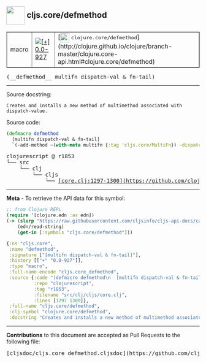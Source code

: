 ## <img width="48px" valign="middle" src="http://i.imgur.com/Hi20huC.png"> cljs.core/defmethod

 <table border="1">
<tr>

<td>macro</td>
<td><a href="https://github.com/cljsinfo/cljs-api-docs/tree/0.0-927"><img valign="middle" alt="[+] 0.0-927" src="https://img.shields.io/badge/+-0.0--927-lightgrey.svg"></a> </td>
<td>
[<img height="24px" valign="middle" src="http://i.imgur.com/1GjPKvB.png"> <samp>clojure.core/defmethod</samp>](http://clojure.github.io/clojure/branch-master/clojure.core-api.html#clojure.core/defmethod)
</td>
</tr>
</table>

 <samp>
(__defmethod__ multifn dispatch-val & fn-tail)<br>
</samp>

---




Source docstring:

```
Creates and installs a new method of multimethod associated with dispatch-value. 
```

Source code:

```clj
(defmacro defmethod
  [multifn dispatch-val & fn-tail]
  `(-add-method ~(with-meta multifn {:tag 'cljs.core/MultiFn}) ~dispatch-val (fn ~@fn-tail)))
```

 <pre>
clojurescript @ r1853
└── src
    └── clj
        └── cljs
            └── <ins>[core.clj:1297-1300](https://github.com/clojure/clojurescript/blob/r1853/src/clj/cljs/core.clj#L1297-L1300)</ins>
</pre>


---

__Meta__ - To retrieve the API data for this symbol:

```clj
;; from Clojure REPL
(require '[clojure.edn :as edn])
(-> (slurp "https://raw.githubusercontent.com/cljsinfo/cljs-api-docs/catalog/cljs-api.edn")
    (edn/read-string)
    (get-in [:symbols "cljs.core/defmethod"]))
```

```clj
{:ns "cljs.core",
 :name "defmethod",
 :signature ["[multifn dispatch-val & fn-tail]"],
 :history [["+" "0.0-927"]],
 :type "macro",
 :full-name-encode "cljs.core_defmethod",
 :source {:code "(defmacro defmethod\n  [multifn dispatch-val & fn-tail]\n  `(-add-method ~(with-meta multifn {:tag 'cljs.core/MultiFn}) ~dispatch-val (fn ~@fn-tail)))",
          :repo "clojurescript",
          :tag "r1853",
          :filename "src/clj/cljs/core.clj",
          :lines [1297 1300]},
 :full-name "cljs.core/defmethod",
 :clj-symbol "clojure.core/defmethod",
 :docstring "Creates and installs a new method of multimethod associated with dispatch-value. "}

```

---

__Contributions__ to this document are accepted as Pull Requests to the following file:

 <pre>
[cljsdoc/cljs.core_defmethod.cljsdoc](https://github.com/cljsinfo/cljs-api-docs/blob/master/cljsdoc/cljs.core_defmethod.cljsdoc)
</pre>

